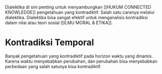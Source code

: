 Dialektika di sini penting untuk menyambungkan [[HUKUM CONNECTED KNOWLEDGE]] pengetahuan yang kontradiktif. Salah satu caranya melalui dialektika. Dialektika bisa sangat efektif untuk menganalisis kontradiksi dalam nilai atau teori sosial [[ILMU MORAL & ETIKA]].

# Kontradiksi Temporal
Banyak pengetahuan yang kontradiktif pada horizon waktu yang dinamis. Karena waktu menyebabkan perubahan, dan perubahan bisa menyebabkan perbedaan yang salah satunya bisa kontradiktif.

